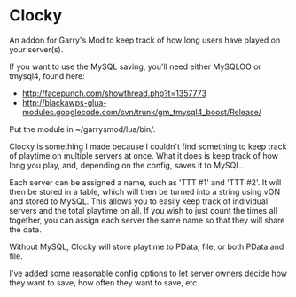 Clocky
======

An addon for Garry's Mod to keep track of how long users have played on your server(s).

If you want to use the MySQL saving, you'll need either MySQLOO or tmysql4, found here:
* http://facepunch.com/showthread.php?t=1357773
* http://blackawps-glua-modules.googlecode.com/svn/trunk/gm_tmysql4_boost/Release/

Put the module in ~/garrysmod/lua/bin/.

Clocky is something I made because I couldn't find something to keep track of playtime on multiple servers at once.
What it does is keep track of how long you play, and, depending on the config, saves it to MySQL.

Each server can be assigned a name, such as 'TTT #1' and 'TTT #2'.
It will then be stored in a table, which will then be turned into a string using vON and stored to MySQL.
This allows you to easily keep track of individual servers and the total playtime on all.
If you wish to just count the times all together, you can assign each server the same name so that they will share the data.

Without MySQL, Clocky will store playtime to PData, file, or both PData and file.

I've added some reasonable config options to let server owners decide how they want to save, how often they want to save, etc.
